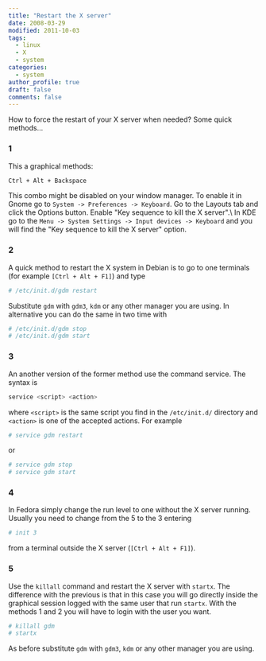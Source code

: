 ```yaml
---
title: "Restart the X server"
date: 2008-03-29
modified: 2011-10-03
tags:
  - linux
  - X
  - system
categories:
  - system
author_profile: true
draft: false
comments: false
---
```


How to force the restart of your X server when needed? Some quick methods...

### 1

This a graphical methods:

```bash
Ctrl + Alt + Backspace
```

This combo might be disabled on your window manager. To enable it in Gnome go to `System -> Preferences -> Keyboard`. Go to the Layouts tab and click the Options button. Enable "Key sequence to kill the X server".\\
In KDE go to the `Menu -> System Settings -> Input devices -> Keyboard` and you will find the "Key sequence to kill the X server" option.

### 2

A quick method to restart the X system in Debian is to go to one terminals (for example `[Ctrl + Alt + F1]`) and type

```bash
# /etc/init.d/gdm restart
```

Substitute `gdm` with `gdm3`, `kdm` or any other manager you are using. In alternative you can do the same in two time with

```bash
# /etc/init.d/gdm stop
# /etc/init.d/gdm start
```

### 3

An another version of the former method use the command service. The syntax is

```bash
service <script> <action>
```

where `<script>` is the same script you find in the `/etc/init.d/` directory and `<action>` is one of the accepted actions. For example

```bash
# service gdm restart
```

or

```bash
# service gdm stop
# service gdm start
```

### 4

In Fedora simply change the run level to one without the X server running. Usually you need to change from the 5 to the 3 entering

```bash
# init 3
```

from a terminal outside the X server (`[Ctrl + Alt + F1]`).

### 5

Use the `killall` command and restart the X server with `startx`. The difference with the previous is that in this case you will go directly inside the graphical session logged with the same user that run `startx`. With the methods 1 and 2 you will have to login with the user you want.

```bash
# killall gdm
# startx
```

As before substitute `gdm` with `gdm3`, `kdm` or any other manager you are using.
